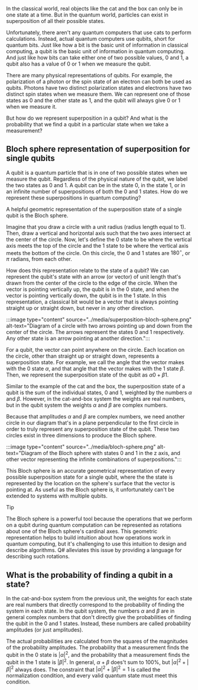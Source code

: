 In the classical world, real objects like the cat and the box can only be in one state at a time. But in the quantum world, particles can exist in superposition of all their possible states.

Unfortunately, there aren't any quantum computers that use cats to perform calculations. Instead, actual quantum computers use qubits, short for quantum bits. Just like how a bit is the basic unit of information in classical computing, a qubit is the basic unit of information in quantum computing. And just like how bits can take either one of two possible values, 0 and 1, a qubit also has a value of 0 or 1 when we measure the qubit.

There are many physical representations of qubits. For example, the polarization of a photon or the spin state of an electron can both be used as qubits. Photons have two distinct polarization states and electrons have two distinct spin states when we measure them. We can represent one of those states as 0 and the other state as 1, and the qubit will always give 0 or 1 when we measure it.

But how do we represent superposition in a qubit? And what is the probability that we find a qubit in a particular state when we take a measurement?

## Bloch sphere representation of superposition for single qubits

A qubit is a quantum particle that is in one of two possible states when we measure the qubit. Regardless of the physical nature of the qubit, we label the two states as 0 and 1. A qubit can be in the state 0, in the state 1, or in an infinite number of  superpositions of both the 0 and 1 states. How do we represent these superpositions in quantum computing?

A helpful geometric representation of the superposition state of a single qubit is the Bloch sphere.

Imagine that you draw a circle with a unit radius (radius length equal to 1). Then, draw a vertical and horizontal axis such that the two axes intersect at the center of the circle. Now, let's define the 0 state to be where the vertical axis meets the top of the circle and the 1 state to be where the vertical axis meets the bottom of the circle. On this circle, the 0 and 1 states are $180^\circ$, or $\pi$ radians, from each other.

How does this representation relate to the state of a qubit? We can represent the qubit's state with an arrow (or vector) of unit length that's drawn from the center of the circle to the edge of the circle. When the vector is pointing vertically up, the qubit is in the 0 state, and when the vector is pointing vertically down, the qubit is in the 1 state. In this representation, a classical bit would be a vector that is always pointing straight up or straight down, but never in any other direction.

:::image type="content" source="../media/superposition-bloch-sphere.png" alt-text="Diagram of a circle with two arrows pointing up and down from the center of the circle. The arrows represent the states 0 and 1 respectively. Any other state is an arrow pointing at another direction.":::

For a qubit, the vector can point anywhere on the circle. Each location on the circle, other than straight up or straight down, represents a superposition state. For example, we call the angle that the vector makes with the 0 state $\alpha$, and that angle that the vector makes with the 1 state $\beta$. Then, we represent the superposition state of the qubit as $\alpha 0 + \beta 1$.

Similar to the example of the cat and the box, the superposition state of a qubit is the sum of the individual states, 0 and 1, weighted by the numbers $\alpha$ and $\beta$. However, in the cat-and-box system the weights are real numbers, but in the qubit system the weights $\alpha$ and $\beta$ are complex numbers.

Because that amplitudes $\alpha$ and $\beta$ are complex numbers, we need another circle in our diagram that's in a plane perpendicular to the first circle in order to truly represent any superposition state of the qubit. These two circles exist in three dimensions to produce the Bloch sphere.

:::image type="content" source="../media/bloch-sphere.png" alt-text="Diagram of the Bloch sphere with states 0 and 1 in the z axis, and other vector representing the infinite combinations of superpositions.":::

This Bloch sphere is an accurate geometrical representation of every possible superposition state for a single qubit, where the the state is represented by the location on the sphere's surface that the vector is pointing at. As useful as the Bloch sphere is, it unfortunately can't be extended to systems with multiple qubits.

> [!TIP]
> The Bloch sphere is a powerful tool because the operations that we perform on a qubit during quantum computation can be represented as rotations about one of the Bloch sphere's cardinal axes. This geometric representation helps to build intuition about how operations work in quantum computing, but it's challenging to use this intuition to design and describe algorithms. Q# alleviates this issue by providing a language for describing such rotations.

## What is the probability of finding a qubit in a state?

In the cat-and-box system from the previous unit, the weights for each state are real numbers that directly correspond to the probability of finding the system in each state. In the qubit system, the numbers $\alpha$ and $\beta$ are in general complex numbers that don't directly give the probabilities of finding the qubit in the 0 and 1 states. Instead, these numbers are called probability amplitudes (or just amplitudes).

The actual probabilities are calculated from the squares of the magnitudes of the probability amplitudes. The probability that a measurement finds the qubit in the 0 state is $|\alpha|^2$, and the probability that a measurement finds the qubit in the 1 state is $|\beta|^2$. In general, $\alpha + \beta$ does't sum to 100%, but $|\alpha|^2 + |\beta|^2$ always does. The constraint that $|\alpha|^2 + |\beta|^2 = 1$ is called the normalization condition, and every valid quantum state must meet this condition.
